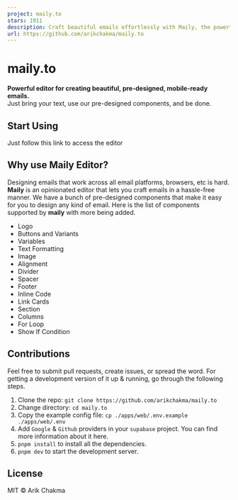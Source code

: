 ```yaml
---
project: maily.to
stars: 1911
description: Craft beautiful emails effortlessly with Maily, the powerful email editor that ensures impeccable communication across all major clients.
url: https://github.com/arikchakma/maily.to
---
```


  
maily.to
===========

**Powerful editor for creating beautiful, pre-designed, mobile-ready emails.**  
Just bring your text, use our pre-designed components, and be done.  

  

  

Start Using
-----------

Just follow this link to access the editor

Why use Maily Editor?
---------------------

Designing emails that work across all email platforms, browsers, etc is hard. **Maily** is an opinionated editor that lets you craft emails in a hassle-free manner. We have a bunch of pre-designed components that make it easy for you to design any kind of email. Here is the list of components supported by **maily** with more being added.

-   Logo
-   Buttons and Variants
-   Variables
-   Text Formatting
-   Image
-   Alignment
-   Divider
-   Spacer
-   Footer
-   Inline Code
-   Link Cards
-   Section
-   Columns
-   For Loop
-   Show If Condition

Contributions
-------------

Feel free to submit pull requests, create issues, or spread the word. For getting a development version of it up & running, go through the following steps.

1.  Clone the repo: `git clone https://github.com/arikchakma/maily.to`
2.  Change directory: `cd maily.to`
3.  Copy the example config file: `cp ./apps/web/.env.example ./apps/web/.env`
4.  Add `Google` & `Github` providers in your `supabase` project. You can find more information about it here.
5.  `pnpm install` to install all the dependencies.
6.  `pnpm dev` to start the development server.

License
-------

MIT © Arik Chakma
